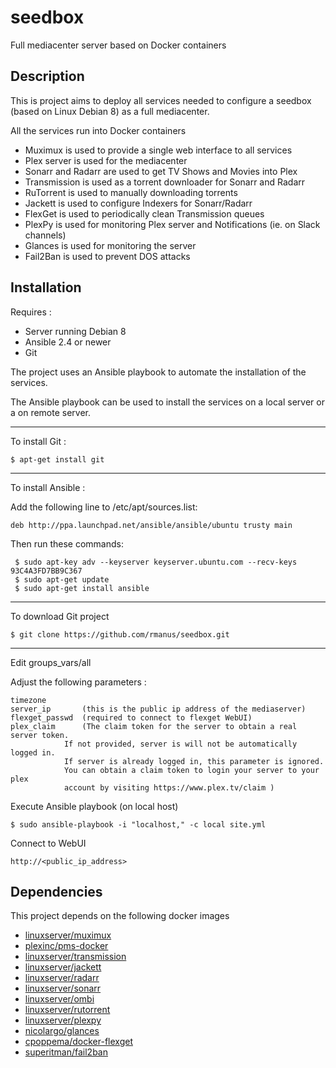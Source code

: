 # seedbox
Full mediacenter server based on Docker containers

## Description

This is project aims to deploy all services needed to configure a seedbox 
(based on Linux Debian 8) as a full mediacenter.

All the services run into Docker containers

- Muximux is used to provide a single web interface to all services
- Plex server is used for the mediacenter
- Sonarr and Radarr are used to get TV Shows and Movies into Plex
- Transmission is used as a torrent downloader for Sonarr and Radarr
- RuTorrent is used to manually downloading torrents
- Jackett is used to configure Indexers for Sonarr/Radarr
- FlexGet is used to periodically clean Transmission queues
- PlexPy is used for monitoring Plex server and Notifications (ie. on Slack channels)
- Glances is used for monitoring the server
- Fail2Ban is used to prevent DOS attacks


## Installation

Requires : 
 - Server running Debian 8
 - Ansible 2.4 or newer
 - Git
		   
The project uses an Ansible playbook to automate the installation of the services.

The Ansible playbook can be used to install the services on a local server or
a on remote server.

----------
To install Git :

	$ apt-get install git
	
----------
To install Ansible : 
 
Add the following line to /etc/apt/sources.list:

	deb http://ppa.launchpad.net/ansible/ansible/ubuntu trusty main

Then run these commands:

     $ sudo apt-key adv --keyserver keyserver.ubuntu.com --recv-keys 93C4A3FD7BB9C367
     $ sudo apt-get update
     $ sudo apt-get install ansible
     
----------
To download Git project
    
	$ git clone https://github.com/rmanus/seedbox.git

---------
Edit groups_vars/all
 
Adjust the following parameters :
  
	timezone
	server_ip  		(this is the public ip address of the mediaserver)
	flexget_passwd 	(required to connect to flexget WebUI)
	plex_claim 		(The claim token for the server to obtain a real server token. 
				If not provided, server is will not be automatically logged in. 
				If server is already logged in, this parameter is ignored. 
				You can obtain a claim token to login your server to your plex 
				account by visiting https://www.plex.tv/claim )
			  
Execute Ansible playbook (on local host)
 
	$ sudo ansible-playbook -i "localhost," -c local site.yml
  
Connect to WebUI
 
	http://<public_ip_address>
  
## Dependencies

This project depends on the following docker images

- [linuxserver/muximux](https://hub.docker.com/r/linuxserver/muximux)
- [plexinc/pms-docker](https://hub.docker.com/r/plexinc/pms-docker)
- [linuxserver/transmission](https://hub.docker.com/r/linuxserver/transmission)
- [linuxserver/jackett](https://hub.docker.com/r/linuxserver/jackett)
- [linuxserver/radarr](https://hub.docker.com/r/linuxserver/radarr)
- [linuxserver/sonarr](https://hub.docker.com/r/linuxserver/sonarr)
- [linuxserver/ombi](https://hub.docker.com/r/linuxserver/ombi)
- [linuxserver/rutorrent](https://hub.docker.com/r/linuxserver/rutorrent)
- [linuxserver/plexpy](https://hub.docker.com/r/linuxserver/plexpy/)
- [nicolargo/glances](https://hub.docker.com/r/nicolargo/glances/)
- [cpoppema/docker-flexget](https://hub.docker.com/r/cpoppema/docker-flexget/)
- [superitman/fail2ban](https://hub.docker.com/r/superitman/fail2ban)

